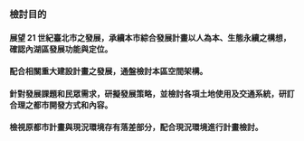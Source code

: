 ### 檢討目的

#### 展望 21 世紀臺北市之發展，承續本市綜合發展計畫以人為本、生態永續之構想，確認內湖區發展功能與定位。

#### 配合相關重大建設計畫之發展，通盤檢討本區空間架構。

#### 針對發展課題和民眾需求，研擬發展策略，並檢討各項土地使用及交通系統，研訂合理之都市開發方式和內容。

#### 檢視原都市計畫與現況環境存有落差部分，配合現況環境進行計畫檢討。
